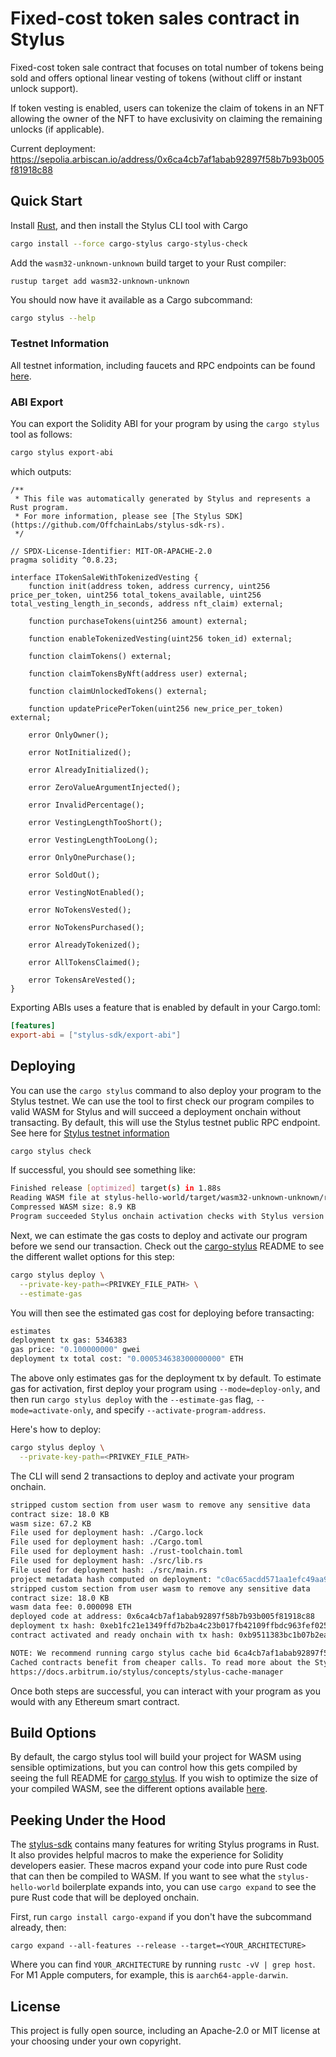 # Fixed-cost token sales contract in Stylus

Fixed-cost token sale contract that focuses on total number of tokens being sold and offers optional linear vesting of tokens (without cliff or instant unlock support).

If token vesting is enabled, users can tokenize the claim of tokens in an NFT allowing the owner of the NFT to have exclusivity on claiming the remaining unlocks (if applicable).

Current deployment: https://sepolia.arbiscan.io/address/0x6ca4cb7af1abab92897f58b7b93b005f81918c88

## Quick Start 

Install [Rust](https://www.rust-lang.org/tools/install), and then install the Stylus CLI tool with Cargo

```bash
cargo install --force cargo-stylus cargo-stylus-check
```

Add the `wasm32-unknown-unknown` build target to your Rust compiler:

```
rustup target add wasm32-unknown-unknown
```

You should now have it available as a Cargo subcommand:

```bash
cargo stylus --help
```

### Testnet Information

All testnet information, including faucets and RPC endpoints can be found [here](https://docs.arbitrum.io/stylus/reference/testnet-information).

### ABI Export

You can export the Solidity ABI for your program by using the `cargo stylus` tool as follows:

```bash
cargo stylus export-abi
```

which outputs:

```solidity
/**
 * This file was automatically generated by Stylus and represents a Rust program.
 * For more information, please see [The Stylus SDK](https://github.com/OffchainLabs/stylus-sdk-rs).
 */

// SPDX-License-Identifier: MIT-OR-APACHE-2.0
pragma solidity ^0.8.23;

interface ITokenSaleWithTokenizedVesting {
    function init(address token, address currency, uint256 price_per_token, uint256 total_tokens_available, uint256 total_vesting_length_in_seconds, address nft_claim) external;

    function purchaseTokens(uint256 amount) external;

    function enableTokenizedVesting(uint256 token_id) external;

    function claimTokens() external;

    function claimTokensByNft(address user) external;

    function claimUnlockedTokens() external;

    function updatePricePerToken(uint256 new_price_per_token) external;

    error OnlyOwner();

    error NotInitialized();

    error AlreadyInitialized();

    error ZeroValueArgumentInjected();

    error InvalidPercentage();

    error VestingLengthTooShort();

    error VestingLengthTooLong();

    error OnlyOnePurchase();

    error SoldOut();

    error VestingNotEnabled();

    error NoTokensVested();

    error NoTokensPurchased();

    error AlreadyTokenized();

    error AllTokensClaimed();

    error TokensAreVested();
}
```

Exporting ABIs uses a feature that is enabled by default in your Cargo.toml:

```toml
[features]
export-abi = ["stylus-sdk/export-abi"]
```

## Deploying

You can use the `cargo stylus` command to also deploy your program to the Stylus testnet. We can use the tool to first check
our program compiles to valid WASM for Stylus and will succeed a deployment onchain without transacting. By default, this will use the Stylus testnet public RPC endpoint. See here for [Stylus testnet information](https://docs.arbitrum.io/stylus/reference/testnet-information)

```bash
cargo stylus check
```

If successful, you should see something like:

```bash
Finished release [optimized] target(s) in 1.88s
Reading WASM file at stylus-hello-world/target/wasm32-unknown-unknown/release/stylus-hello-world.wasm
Compressed WASM size: 8.9 KB
Program succeeded Stylus onchain activation checks with Stylus version: 1
```

Next, we can estimate the gas costs to deploy and activate our program before we send our transaction. Check out the [cargo-stylus](https://github.com/OffchainLabs/cargo-stylus) README to see the different wallet options for this step:

```bash
cargo stylus deploy \
  --private-key-path=<PRIVKEY_FILE_PATH> \
  --estimate-gas
```

You will then see the estimated gas cost for deploying before transacting:

```bash
estimates
deployment tx gas: 5346383
gas price: "0.100000000" gwei
deployment tx total cost: "0.000534638300000000" ETH
```

The above only estimates gas for the deployment tx by default. To estimate gas for activation, first deploy your program using `--mode=deploy-only`, and then run `cargo stylus deploy` with the `--estimate-gas` flag, `--mode=activate-only`, and specify `--activate-program-address`.


Here's how to deploy:

```bash
cargo stylus deploy \
  --private-key-path=<PRIVKEY_FILE_PATH>
```

The CLI will send 2 transactions to deploy and activate your program onchain.

```bash
stripped custom section from user wasm to remove any sensitive data
contract size: 18.0 KB
wasm size: 67.2 KB
File used for deployment hash: ./Cargo.lock
File used for deployment hash: ./Cargo.toml
File used for deployment hash: ./rust-toolchain.toml
File used for deployment hash: ./src/lib.rs
File used for deployment hash: ./src/main.rs
project metadata hash computed on deployment: "c0ac65acdd571aa1efc49aa9b2697fc1159f359226fcae5d51fdc224952d5fa2"
stripped custom section from user wasm to remove any sensitive data
contract size: 18.0 KB
wasm data fee: 0.000098 ETH
deployed code at address: 0x6ca4cb7af1abab92897f58b7b93b005f81918c88
deployment tx hash: 0xeb1fc21e1349ffd7b2ba4c23b017fb42109ffbdc963fef0255958362d997ad1f
contract activated and ready onchain with tx hash: 0xb9511383bc1b07b2ea910301b003c68ca99fe2be851cfdfa30bc5cfb21551c0d

NOTE: We recommend running cargo stylus cache bid 6ca4cb7af1abab92897f58b7b93b005f81918c88 0 to cache your activated contract in ArbOS.
Cached contracts benefit from cheaper calls. To read more about the Stylus contract cache, see
https://docs.arbitrum.io/stylus/concepts/stylus-cache-manager
```

Once both steps are successful, you can interact with your program as you would with any Ethereum smart contract.

## Build Options

By default, the cargo stylus tool will build your project for WASM using sensible optimizations, but you can control how this gets compiled by seeing the full README for [cargo stylus](https://github.com/OffchainLabs/cargo-stylus). If you wish to optimize the size of your compiled WASM, see the different options available [here](https://github.com/OffchainLabs/cargo-stylus/blob/main/OPTIMIZING_BINARIES.md).

## Peeking Under the Hood

The [stylus-sdk](https://github.com/OffchainLabs/stylus-sdk-rs) contains many features for writing Stylus programs in Rust. It also provides helpful macros to make the experience for Solidity developers easier. These macros expand your code into pure Rust code that can then be compiled to WASM. If you want to see what the `stylus-hello-world` boilerplate expands into, you can use `cargo expand` to see the pure Rust code that will be deployed onchain.

First, run `cargo install cargo-expand` if you don't have the subcommand already, then:

```
cargo expand --all-features --release --target=<YOUR_ARCHITECTURE>
```

Where you can find `YOUR_ARCHITECTURE` by running `rustc -vV | grep host`. For M1 Apple computers, for example, this is `aarch64-apple-darwin`.

## License

This project is fully open source, including an Apache-2.0 or MIT license at your choosing under your own copyright.

